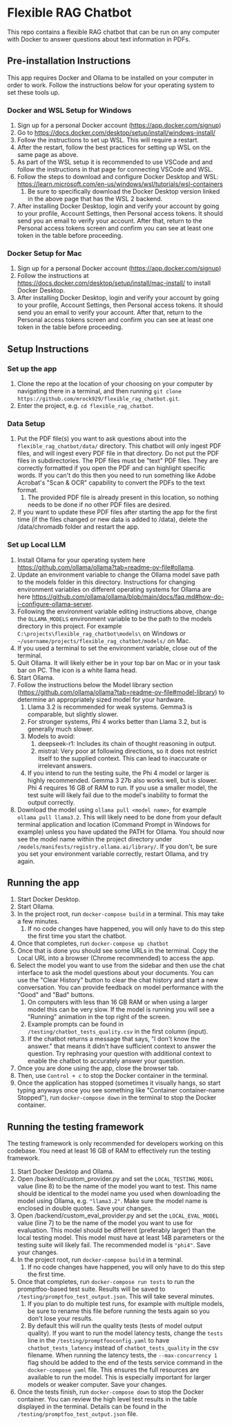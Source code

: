 # Flexible RAG Chatbot
This repo contains a flexible RAG chatbot that can be run on any computer with Docker to answer questions about text information in PDFs.

## Pre-installation Instructions
This app requires Docker and Ollama to be installed on your computer in order to work. Follow the instructions below for your operating system to set these tools up.

### Docker and WSL Setup for Windows
1. Sign up for a personal Docker account (https://app.docker.com/signup)
1. Go to https://docs.docker.com/desktop/setup/install/windows-install/
1. Follow the instructions to set up WSL. This will require a restart.
1. After the restart, follow the best practices for setting up WSL on the same page as above.
1. As part of the WSL setup it is recommended to use VSCode and and follow the instructions in that page for connecting VSCode and WSL.
1. Follow the steps to download and configure Docker Desktop and WSL: https://learn.microsoft.com/en-us/windows/wsl/tutorials/wsl-containers
    1. Be sure to specifically download the Docker Desktop version linked in the above page that has the WSL 2 backend.
1. After installing Docker Desktop, login and verify your account by going to your profile, Account Settings, then Personal access tokens. It should send you an email to verify your account. After that, return to the Personal access tokens screen and confirm you can see at least one token in the table before proceeding.

### Docker Setup for Mac
1. Sign up for a personal Docker account (https://app.docker.com/signup)
1. Follow the instructions at https://docs.docker.com/desktop/setup/install/mac-install/ to install Docker Desktop.
1. After installing Docker Desktop, login and verify your account by going to your profile, Account Settings, then Personal access tokens. It should send you an email to verify your account. After that, return to the Personal access tokens screen and confirm you can see at least one token in the table before proceeding.

## Setup Instructions
### Set up the app
1. Clone the repo at the location of your choosing on your computer by navigating there in a terminal, and then running `git clone https://github.com/mrock929/flexible_rag_chatbot.git`.
1. Enter the project, e.g. `cd flexible_rag_chatbot`.

### Data Setup
1. Put the PDF file(s) you want to ask questions about into the `flexible_rag_chatbot/data/` directory. This chatbot will only ingest PDF files, and will ingest every PDF file in that directory. Do not put the PDF files in subdirectories. The PDF files must be "text" PDF files. They are correctly formatted if you open the PDF and can highlight specific words. If you can't do this then you need to run something like Adobe Acrobat's "Scan & OCR" capability to convert the PDFs to the text format.
    1. The provided PDF file is already present in this location, so nothing needs to be done if no other PDF files are desired.
1. If you want to update these PDF files after starting the app for the first time (if the files changed or new data is added to /data), delete the /data/chromadb folder and restart the app.

### Set up Local LLM
1. Install Ollama for your operating system here https://github.com/ollama/ollama?tab=readme-ov-file#ollama.
1. Update an environment variable to change the Ollama model save path to the models folder in this directory. Instructions for changing environment variables on different operating systems for Ollama are here https://github.com/ollama/ollama/blob/main/docs/faq.md#how-do-i-configure-ollama-server.
1. Following the environment variable editing instructions above, change the `OLLAMA_MODELS` environment variable to be the path to the models directory in this project. For example `C:\projects\flexible_rag_chatbot\models\` on Windows or `~/username/projects/flexible_rag_chatbot/models/` on Mac.
1. If you used a terminal to set the environment variable, close out of the terminal.
1. Quit Ollama. It will likely either be in your top bar on Mac or in your task bar on PC. The icon is a white llama head.
1. Start Ollama.
1. Follow the instructions below the Model library section (https://github.com/ollama/ollama?tab=readme-ov-file#model-library) to determine an appropriately sized model for your hardware. 
    1. Llama 3.2 is recommended for weak systems. Gemma3 is comparable, but slightly slower.
    1. For stronger systems, Phi 4 works better than Llama 3.2, but is generally much slower.
    1. Models to avoid:
        1. deepseek-r1: Includes its chain of thought reasoning in output.
        1. mistral: Very poor at following directions, so it does not restrict itself to the supplied context. This can lead to inaccurate or irrelevant answers.
    1. If you intend to run the testing suite, the Phi 4 model or larger is highly recommended. Gemma 3 27b also works well, but is slower. Phi 4 requires 16 GB of RAM to run. If you use a smaller model, the test suite will likely fail due to the model's inability to format the output correctly.
1. Download the model using `ollama pull <model name>`, for example `ollama pull llama3.2`. This will likely need to be done from your default terminal application and location (Command Prompt in Windows for example) unless you have updated the PATH for Ollama. You should now see the model name within the project directory under `/models/manifests/registry.ollama.ai/library/`. If you don't, be sure you set your environment variable correctly, restart Ollama, and try again.

## Running the app
1. Start Docker Desktop.
1. Start Ollama.
1. In the project root, run `docker-compose build` in a terminal. This may take a few minutes.
    1. If no code changes have happened, you will only have to do this step the first time you start the chatbot.
1. Once that completes, run `docker-compose up chatbot`
1. Once that is done you should see some URLs in the terminal. Copy the Local URL into a browser (Chrome recommended) to access the app.
1. Select the model you want to use from the sidebar and then use the chat interface to ask the model questions about your documents. You can use the "Clear History" button to clear the chat history and start a new conversation. You can provide feedback on model performance with the "Good" and "Bad" buttons.
    1. On computers with less than 16 GB RAM or when using a larger model this can be very slow. If the model is running you will see a "Running" animation in the top right of the screen.
    1. Example prompts can be found in `/testing/chatbot_tests_quality.csv` in the first column (input).
    1. If the chatbot returns a message that says, "I don't know the answer." that means it didn't have sufficient context to answer the question. Try rephrasing your question with additional context to enable the chatbot to accurately answer your question.
1. Once you are done using the app, close the browser tab.
1. Then, use `Control + c` to stop the Docker container in the terminal.
1. Once the application has stopped (sometimes it visually hangs, so start typing anyways once you see something like "Container container-name Stopped"), run `docker-compose down` in the terminal to stop the Docker container.

## Running the testing framework
The testing framework is only recommended for developers working on this codebase.
You need at least 16 GB of RAM to effectively run the testing framework.

1. Start Docker Desktop and Ollama.
1. Open /backend/custom_provider.py and set the `LOCAL_TESTING_MODEL` value (line 8) to be the name of the model you want to test. This name should be identical to the model name you used when downloading the model using Ollama, e.g. `"llama3.2"`. Make sure the model name is enclosed in double quotes. Save your changes.
1. Open /backend/custom_eval_provider.py and set the `LOCAL_EVAL_MODEL` value (line 7) to be the name of the model you want to use for evaluation. This model should be different (preferably larger) than the local testing model. This model must have at least 14B parameters or the testing suite will likely fail. The recommended model is `"phi4"`. Save your changes.
1. In the project root, run `docker-compose build` in a terminal.
    1. If no code changes have happened, you will only have to do this step the first time.
1. Once that completes, run `docker-compose run tests` to run the promptfoo-based test suite. Results will be saved to `/testing/promptfoo_test_output.json`. This will take several minutes.
    1. If you plan to do multiple test runs, for example with multiple models, be sure to rename this file before running the tests again so you don't lose your results.
    1. By default this will run the quality tests (tests of model output quality). If you want to run the model latency tests, change the `tests` line in the `/testing/promptfooconfig.yaml` to have `chatbot_tests_latency` instead of `chatbot_tests_quality` in the csv filename. When running the latency tests, the `--max-concurrency 1` flag should be added to the end of the tests service command in the `docker-compose yaml` file. This ensures the full resources are available to run the model. This is especially important for larger models or weaker computer. Save your changes.
1. Once the tests finish, run `docker-compose down` to stop the Docker container. You can review the high level test results in the table displayed in the terminal. Details can be found in the `/testing/promptfoo_test_output.json` file.
